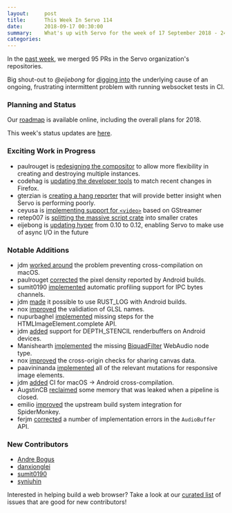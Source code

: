 ```yaml
---
layout:     post
title:      This Week In Servo 114
date:       2018-09-17 00:30:00
summary:    What's up with Servo for the week of 17 September 2018 - 24 September 2018
categories:
---
```


In the [past week](https://github.com/pulls?utf8=%E2%9C%93&q=is%3Apr+is%3Amerged+closed%3A2018-09-17..2018-09-24+user%3Aservo+),
we merged 95 PRs in the Servo organization's repositories.

Big shout-out to *@eijebong* for [digging into](https://github.com/servo/servo/pull/21741) the underlying cause of an ongoing,
frustrating intermittent problem with running websocket tests in CI.

### Planning and Status

Our [roadmap](https://github.com/servo/servo/wiki/Roadmap) is available online, including the overall plans for 2018.

This week's status updates are [here](https://www.standu.ps/project/servo/).

### Exciting Work in Progress

- paulrouget is [redesigning the compositor](https://github.com/servo/servo/pull/21808) to allow more flexibility in creating and destroying multiple instances.
- codehag is [updating the developer tools](https://github.com/servo/servo/pull/21799) to match recent changes in Firefox.
- gterzian is [creating a hang reporter](https://github.com/servo/servo/pull/21673) that will provide better insight when Servo is performing poorly.
- ceyusa is [implementing support for `<video>`](https://github.com/servo/servo/pull/21543) based on GStreamer
- retep007 is [splitting the massive script crate](https://github.com/servo/servo/pull/21371) into smaller crates
- eijebong is [updating hyper](https://github.com/servo/servo/pull/21644) from 0.10 to 0.12, enabling Servo to make use of async I/O in the future

### Notable Additions

- jdm [worked around](https://github.com/servo/rust-mozjs/pull/440) the problem preventing cross-compilation on macOS.
- paulrouget [corrected](https://github.com/servo/servo/pull/21774) the pixel density reported by Android builds.
- sumit0190 [implemented](https://github.com/servo/servo/pull/21771) automatic profiling support for IPC bytes channels.
- jdm [made](https://github.com/servo/servo/pull/21767) it possible to use RUST_LOG with Android builds.
- nox [improved](https://github.com/servo/servo/pull/21755) the validiation of GLSL names.
- nupurbaghel [implemented](https://github.com/servo/servo/pull/21751) missing steps for the HTMLImageElement.complete API.
- jdm [added](https://github.com/servo/servo/pull/21784) support for DEPTH_STENCIL renderbuffers on Android devices.
- Manishearth [implemented](https://github.com/servo/servo/pull/21750) the missing [BiquadFilter](https://github.com/servo/media/pull/131) WebAudio node type.
- nox [improved](https://github.com/servo/servo/pull/21723) the cross-origin checks for sharing canvas data.
- paavininanda [implemented](https://github.com/servo/servo/pull/21680) all of the relevant mutations for responsive image elements.
- jdm [added](https://github.com/servo/servo/pull/21779) CI for macOS -> Android cross-compilation.
- AugstinCB [reclaimed](https://github.com/servo/servo/pull/21647) some memory that was leaked when a pipeline is closed.
- emilio [improved](https://github.com/servo/mozjs/pull/148) the upstream build system integration for SpiderMonkey.
- ferjm [corrected](https://github.com/servo/servo/pull/21602) a number of implementation errors in the `AudioBuffer` API.

### New Contributors

- [Andre Bogus](https://github.com/llogiq)
- [danxionglei](https://github.com/DanxiongLei)
- [sumit0190](https://github.com/sumit0190)
- [syniuhin](https://github.com/syniuhin)

Interested in helping build a web browser? Take a look at our [curated list](https://starters.servo.org/) of issues that are good for new contributors!

